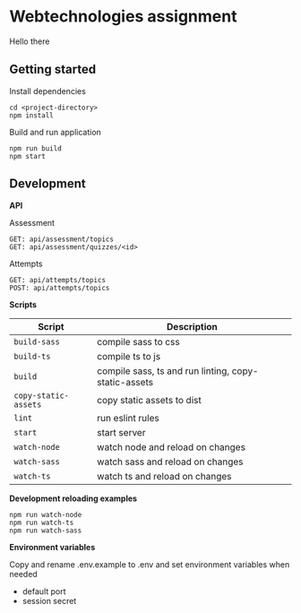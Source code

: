 # Webtechnologies assignment
Hello there

## Getting started
Install dependencies
```
cd <project-directory>
npm install
```

Build and run application
```
npm run build
npm start
```

## Development
**API**

Assessment
```
GET: api/assessment/topics
GET: api/assessment/quizzes/<id>
```
Attempts
```
GET: api/attempts/topics
POST: api/attempts/topics
```

**Scripts**

| Script | Description |
| --------- | --------- |
| `build-sass` | compile sass to css |
| `build-ts` |  compile ts to js |
| `build` | compile sass, ts and run linting, copy-static-assets |
| `copy-static-assets` | copy static assets to dist |
| `lint` | run eslint rules |
| `start` | start server |
| `watch-node` | watch node and reload on changes |
| `watch-sass` | watch sass and reload on changes |
| `watch-ts` | watch ts and reload on changes |

**Development reloading examples**
```
npm run watch-node
npm run watch-ts
npm run watch-sass
```

**Environment variables**

Copy and rename .env.example to .env and set environment variables when needed
- default port
- session secret
